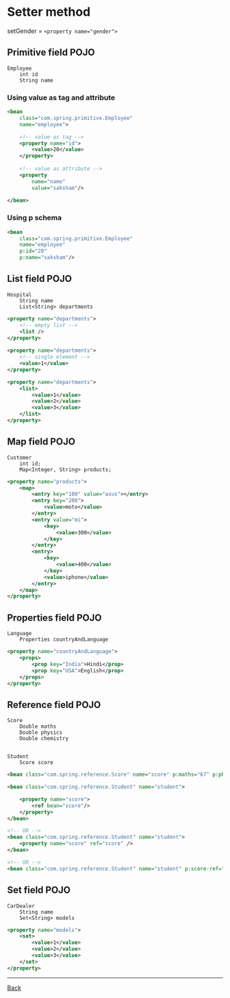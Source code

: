 # Setter method
setGender = `<property name="gender">`
## Primitive field POJO
```
Employee
    int id
    String name
```
### Using value as tag and attribute
``` xml
<bean 
    class="com.spring.primitive.Employee" 
    name="employee">

    <!-- value as tag -->
    <property name="id">
        <value>20</value>
    </property>
    
    <!-- value as attribute -->
    <property 
        name="name" 
        value="saksham"/> 

</bean>
```


### Using p schema
``` xml
<bean 
    class="com.spring.primitive.Employee" 
    name="employee" 
    p:id="20" 
    p:name="saksham"/>
```


## List field POJO
```
Hospital 
	String name
	List<String> departments
```


``` xml
<property name="departments">
    <!-- empty list -->
    <list /> 
</property>
	
<property name="departments">
    <!-- single element -->
    <value>1</value>
</property>

<property name="departments">
    <list>
        <value>1</value>
        <value>2</value>
        <value>3</value>
    </list>
</property>
```




## Map field POJO
```
Customer
	int id;
	Map<Integer, String> products;
```


``` xml
<property name="products">
    <map>
        <entry key="100" value="asus"></entry>
        <entry key="200">
            <value>moto</value>
        </entry>
        <entry value="mi">
            <key>
                <value>300</value>
            </key>
        </entry>
        <entry>
            <key>
                <value>400</value>
            </key>
            <value>iphone</value>
        </entry>
    </map>
</property>
```


## Properties field POJO
```
Language 
	Properties countryAndLanguage
```


``` xml
<property name="countryAndLanguage">
    <props>
        <prop key="India">Hindi</prop>
        <prop key="USA">English</prop>
    </props>
</property>
``` 

## Reference field POJO
```
Score
	Double maths
	Double physics
	Double chemistry


Student
	Score score
``` 
``` xml
<bean class="com.spring.reference.Score" name="score" p:maths="67" p:physics="78" p:chemistry="89"/>

<bean class="com.spring.reference.Student" name="student">

    <property name="score">
        <ref bean="score"/>
    </property>
</bean>

<!-- OR -->
<bean class="com.spring.reference.Student" name="student">	
    <property name="score" ref="score" />
</bean>

<!-- OR -->
<bean class="com.spring.reference.Student" name="student" p:score-ref="score" />
```



## Set field POJO
```
CarDealer
	String name
	Set<String> models
```


``` xml
<property name="models">
    <set>
        <value>1</value>
        <value>2</value>
        <value>3</value>
    </set>
</property>
```
***
[Back](./index.md)
